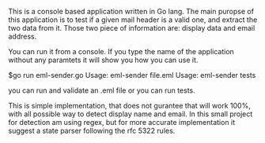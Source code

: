 This is a console based application written in Go lang.
The main puropse of this application is to test if a given mail header is a valid one, and
extract the two data from it. Those two piece of information are: display data and email address.

You can run it from a console. 
If you type the name of the application without any paramtets it will show you how you can use it.

$go run eml-sender.go
Usage: eml-sender file.eml
Usage: eml-sender tests

you can run and validate an .eml file or you can run tests.

This is simple implementation, that does not gurantee that will work 100%, with all possible way to detect display name and email.
In this small project for detection am using regex, but for more accurate implementation it suggest a state parser following 
the rfc 5322 rules.

